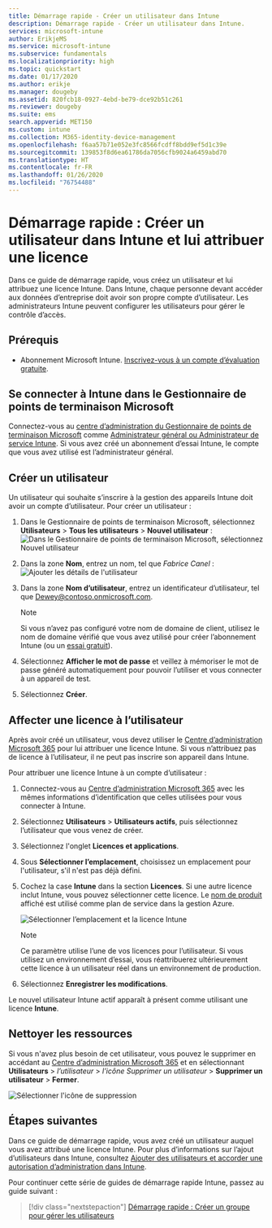 ```yaml
---
title: Démarrage rapide - Créer un utilisateur dans Intune
description: Démarrage rapide - Créer un utilisateur dans Intune.
services: microsoft-intune
author: ErikjeMS
ms.service: microsoft-intune
ms.subservice: fundamentals
ms.localizationpriority: high
ms.topic: quickstart
ms.date: 01/17/2020
ms.author: erikje
ms.manager: dougeby
ms.assetid: 820fcb18-0927-4ebd-be79-dce92b51c261
ms.reviewer: dougeby
ms.suite: ems
search.appverid: MET150
ms.custom: intune
ms.collection: M365-identity-device-management
ms.openlocfilehash: f6aa57b71e052e3fc8566fcdff8bdd9ef5d1c39e
ms.sourcegitcommit: 139853f8d6ea61786da7056cfb9024a6459abd70
ms.translationtype: HT
ms.contentlocale: fr-FR
ms.lasthandoff: 01/26/2020
ms.locfileid: "76754488"
---
```

# <a name="quickstart-create-a-user-in-intune-and-assign-the-user-a-license"></a>Démarrage rapide : Créer un utilisateur dans Intune et lui attribuer une licence

Dans ce guide de démarrage rapide, vous créez un utilisateur et lui attribuez une licence Intune. Dans Intune, chaque personne devant accéder aux données d’entreprise doit avoir son propre compte d’utilisateur. Les administrateurs Intune peuvent configurer les utilisateurs pour gérer le contrôle d’accès.

## <a name="prerequisites"></a>Prérequis

- Abonnement Microsoft Intune. [Inscrivez-vous à un compte d’évaluation gratuite](../fundamentals/free-trial-sign-up.md).

## <a name="sign-in-to-intune-in-microsoft-endpoint-manager"></a>Se connecter à Intune dans le Gestionnaire de points de terminaison Microsoft

Connectez-vous au [centre d’administration du Gestionnaire de points de terminaison Microsoft](https://go.microsoft.com/fwlink/?linkid=2109431) comme [Administrateur général ou Administrateur de service Intune](users-add.md#types-of-administrators). Si vous avez créé un abonnement d’essai Intune, le compte que vous avez utilisé est l’administrateur général.

## <a name="create-a-user"></a>Créer un utilisateur

Un utilisateur qui souhaite s’inscrire à la gestion des appareils Intune doit avoir un compte d’utilisateur. Pour créer un utilisateur :

1. Dans le Gestionnaire de points de terminaison Microsoft, sélectionnez **Utilisateurs** > **Tous les utilisateurs** > **Nouvel utilisateur** :  ![Dans le Gestionnaire de points de terminaison Microsoft, sélectionnez Nouvel utilisateur](./media/quickstart-create-user/create-user.png)
2. Dans la zone **Nom**, entrez un nom, tel que *Fabrice Canel* :  ![Ajouter les détails de l'utilisateur](./media/quickstart-create-user/create-user-02.png)
3. Dans la zone **Nom d’utilisateur**, entrez un identificateur d’utilisateur, tel que Dewey@contoso.onmicrosoft.com.

    > [!NOTE]
    > Si vous n’avez pas configuré votre nom de domaine de client, utilisez le nom de domaine vérifié que vous avez utilisé pour créer l’abonnement Intune (ou un [essai gratuit](free-trial-sign-up.md#sign-up-for-a-microsoft-intune-free-trial)). 

4. Sélectionnez **Afficher le mot de passe** et veillez à mémoriser le mot de passe généré automatiquement pour pouvoir l’utiliser et vous connecter à un appareil de test.
5. Sélectionnez **Créer**.

## <a name="assign-a-license-to-the-user"></a>Affecter une licence à l’utilisateur

Après avoir créé un utilisateur, vous devez utiliser le [Centre d’administration Microsoft 365](https://go.microsoft.com/fwlink/p/?LinkId=698854) pour lui attribuer une licence Intune. Si vous n’attribuez pas de licence à l’utilisateur, il ne peut pas inscrire son appareil dans Intune.

Pour attribuer une licence Intune à un compte d’utilisateur :

1. Connectez-vous au [Centre d’administration Microsoft 365](https://go.microsoft.com/fwlink/p/?LinkId=698854) avec les mêmes informations d’identification que celles utilisées pour vous connecter à Intune.
2. Sélectionnez **Utilisateurs** > **Utilisateurs actifs**, puis sélectionnez l’utilisateur que vous venez de créer.
3. Sélectionnez l'onglet **Licences et applications**.
4. Sous **Sélectionner l’emplacement**, choisissez un emplacement pour l'utilisateur, s'il n'est pas déjà défini.
2. Cochez la case **Intune** dans la section **Licences**. Si une autre licence inclut Intune, vous pouvez sélectionner cette licence. Le [nom de produit](https://docs.microsoft.com/azure/active-directory/users-groups-roles/licensing-service-plan-reference) affiché est utilisé comme plan de service dans la gestion Azure.

    ![Sélectionner l’emplacement et la licence Intune](./media/quickstart-create-user/create-user-03.png)

   > [!NOTE]
   > Ce paramètre utilise l’une de vos licences pour l’utilisateur. Si vous utilisez un environnement d’essai, vous réattribuerez ultérieurement cette licence à un utilisateur réel dans un environnement de production.

6. Sélectionnez **Enregistrer les modifications**.

Le nouvel utilisateur Intune actif apparaît à présent comme utilisant une licence **Intune**.

## <a name="clean-up-resources"></a>Nettoyer les ressources

Si vous n'avez plus besoin de cet utilisateur, vous pouvez le supprimer en accédant au [Centre d’administration Microsoft 365](https://go.microsoft.com/fwlink/p/?LinkId=698854) et en sélectionnant **Utilisateurs** > *l’utilisateur* > *l’icône Supprimer un utilisateur* > **Supprimer un utilisateur** > **Fermer**.

   ![Sélectionner l'icône de suppression](./media/quickstart-create-user/create-user-04.png)

## <a name="next-steps"></a>Étapes suivantes

Dans ce guide de démarrage rapide, vous avez créé un utilisateur auquel vous avez attribué une licence Intune. Pour plus d’informations sur l’ajout d’utilisateurs dans Intune, consultez [Ajouter des utilisateurs et accorder une autorisation d’administration dans Intune](users-add.md).

Pour continuer cette série de guides de démarrage rapide Intune, passez au guide suivant :

> [!div class="nextstepaction"]
> [Démarrage rapide : Créer un groupe pour gérer les utilisateurs](../quickstart-create-group.md)
